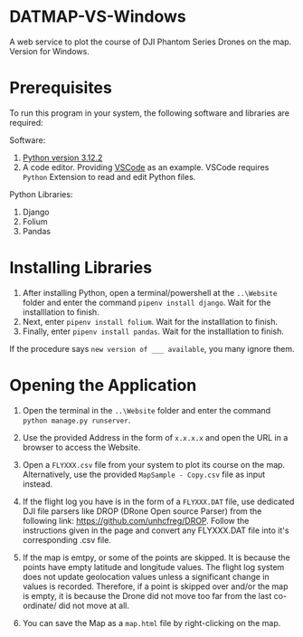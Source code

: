 # DATMAP-VS-Windows

A web service to plot the course of DJI Phantom Series Drones on the map. Version for Windows.

# Prerequisites

To run this program in your system, the following software and libraries are required:

Software:
1. [Python version 3.12.2](https://www.python.org/downloads/)
2. A code editor. Providing [VSCode](https://code.visualstudio.com/download) as an example. VSCode requires `Python` Extension to read and edit Python files.

Python Libraries:

1. Django
2. Folium
3. Pandas

# Installing Libraries

1. After installing Python, open a terminal/powershell at the `..\Website` folder and enter the command `pipenv install django`. Wait for the installlation to finish.
2. Next, enter `pipenv install folium`. Wait for the installlation to finish.
3. Finally, enter `pipenv install pandas`. Wait for the installlation to finish.

If the procedure says `new version of ___ available`, you many ignore them.

# Opening the Application

1. Open the terminal in the `..\Website` folder and enter the command `python manage.py runserver`.

2. Use the provided Address in the form of `x.x.x.x` and open the URL in a browser to access the Website.

3. Open a `FLYXXX.csv` file from your system to plot its course on the map. Alternatively, use the provided `MapSample - Copy.csv` file as input instead.

4. If the flight log you have is in the form of a `FLYXXX.DAT` file, use dedicated DJI file parsers like DROP (DRone Open source Parser) from the following link: https://github.com/unhcfreg/DROP. Follow the instructions given in the page and convert any FLYXXX.DAT file into it's corresponding .csv file. 

5. If the map is emtpy, or some of the points are skipped. It is because the points have empty latitude and longitude values. The flight log system does not update geolocation values unless a significant change in values is recorded. Therefore, if a point is skipped over and/or the map is empty, it is because the Drone did not move too far from the last co-ordinate/ did not move at all.

6. You can save the Map as a `map.html` file by right-clicking on the map. 
